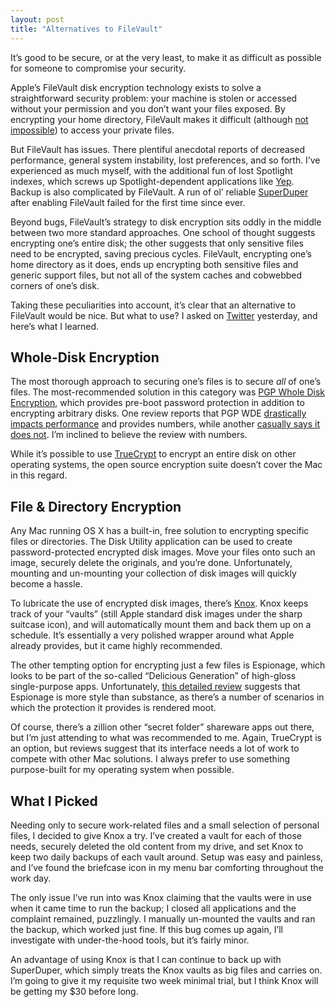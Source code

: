 ```yaml
---
layout: post
title: "Alternatives to FileVault"
---
```





It’s good to be secure, or at the very least, to make it as difficult as possible for someone to compromise your security.

Apple’s FileVault disk encryption technology exists to solve a straightforward security problem: your machine is stolen or accessed without your permission and you don’t want your files exposed. By encrypting your home directory, FileVault makes it difficult (although [not impossible](http://en.wikipedia.org/wiki/FileVault#Criticism)) to access your private files.

But FileVault has issues. There plentiful anecdotal reports of decreased performance, general system instability, lost preferences, and so forth. I’ve experienced as much myself, with the additional fun of lost Spotlight indexes, which screws up Spotlight-dependent applications like [Yep](http://www.yepthat.com/yep/index.html). Backup is also complicated by FileVault. A run of ol’ reliable [SuperDuper](http://www.shirt-pocket.com/SuperDuper/SuperDuperDescription.html) after enabling FileVault failed for the first time since ever.

Beyond bugs, FileVault’s strategy to disk encryption sits oddly in the middle between two more standard approaches. One school of thought suggests encrypting one’s entire disk; the other suggests that only sensitive files need to be encrypted, saving precious cycles. FileVault, encrypting one’s home directory as it does, ends up encrypting both sensitive files and generic support files, but not all of the system caches and cobwebbed corners of one’s disk.

Taking these peculiarities into account, it’s clear that an alternative to FileVault would be nice. But what to use? I asked on [Twitter](http://twitter.com) yesterday, and here’s what I learned.

Whole-Disk Encryption
---------------------

The most thorough approach to securing one’s files is to secure *all* of one’s files. The most-recommended solution in this category was [PGP Whole Disk Encryption](http://www.pgp.com/products/wholediskencryption/), which provides pre-boot password protection in addition to encrypting arbitrary disks. One review reports that PGP WDE [drastically impacts performance](http://echeng.com/journal/2008/10/01/pgp-whole-disk-encryption-for-mac-benchmarks/) and provides numbers, while another [casually says it does not](http://paulstamatiou.com/2008/09/06/review-pgp-whole-disk-encryption-for-mac-os-x). I’m inclined to believe the review with numbers.

While it’s possible to use [TrueCrypt](http://www.truecrypt.org/) to encrypt an entire disk on other operating systems, the open source encryption suite doesn’t cover the Mac in this regard.

File & Directory Encryption
---------------------------

Any Mac running OS X has a built-in, free solution to encrypting specific files or directories. The Disk Utility application can be used to create password-protected encrypted disk images. Move your files onto such an image, securely delete the originals, and you’re done. Unfortunately, mounting and un-mounting your collection of disk images will quickly become a hassle.

To lubricate the use of encrypted disk images, there’s [Knox](http://knoxformac.com/). Knox keeps track of your “vaults” (still Apple standard disk images under the sharp suitcase icon), and will automatically mount them and back them up on a schedule. It’s essentially a very polished wrapper around what Apple already provides, but it came highly recommended.

The other tempting option for encrypting just a few files is Espionage, which looks to be part of the so-called “Delicious Generation” of high-gloss single-purpose apps. Unfortunately, [this detailed review](http://theappleblog.com/2008/10/31/espionage-brings-folder-encryption-to-os-x/) suggests that Espionage is more style than substance, as there’s a number of scenarios in which the protection it provides is rendered moot.

Of course, there’s a zillion other “secret folder” shareware apps out there, but I’m just attending to what was recommended to me. Again, TrueCrypt is an option, but reviews suggest that its interface needs a lot of work to compete with other Mac solutions. I always prefer to use something purpose-built for my operating system when possible.

What I Picked
-------------

Needing only to secure work-related files and a small selection of personal files, I decided to give Knox a try. I’ve created a vault for each of those needs, securely deleted the old content from my drive, and set Knox to keep two daily backups of each vault around. Setup was easy and painless, and I’ve found the briefcase icon in my menu bar comforting throughout the work day.

The only issue I’ve run into was Knox claiming that the vaults were in use when it came time to run the backup; I closed all applications and the complaint remained, puzzlingly. I manually un-mounted the vaults and ran the backup, which worked just fine. If this bug comes up again, I’ll investigate with under-the-hood tools, but it’s fairly minor.

An advantage of using Knox is that I can continue to back up with SuperDuper, which simply treats the Knox vaults as big files and carries on. I’m going to give it my requisite two week minimal trial, but I think Knox will be getting my $30 before long.
